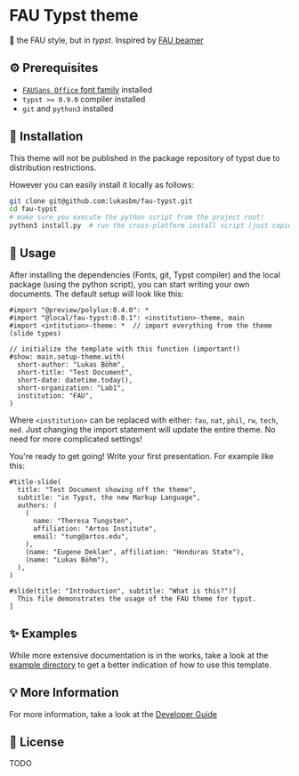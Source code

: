 # FAU Typst theme

:rocket: the FAU style, but in *typst*.
Inspired by [FAU beamer](https://github.com/FAU-AMMN/fau-beamer)

## :gear: Prerequisites

- [`FAUSans Office` font family](https://www.intern.fau.de/kommunikation-und-marke/corporate-design/fau-schrift/) installed
- `typst >= 0.9.0` compiler installed
- `git` and `python3` installed 

## :wrench: Installation

This theme will not be published in the package repository of typst due to distribution restrictions.

However you can easily install it locally as follows:
```bash
git clone git@github.com:lukasbm/fau-typst.git
cd fau-typst
# make sure you execute the python script from the project root!
python3 install.py  # run the cross-platform install script (just copies the source files to the right location)
```

## :rocket: Usage

After installing the dependencies (Fonts, git, Typst compiler) and the local package (using the python script),
you can start writing your own documents.
The default setup will look like this:

```typst
#import "@preview/polylux:0.4.0": *
#import "@local/fau-typst:0.0.1": <institution>-theme, main
#import <intitution>-theme: *  // import everything from the theme (slide types)

// initialize the template with this function (important!)
#show: main.setup-theme.with(
  short-author: "Lukas Böhm",
  short-title: "Test Document",
  short-date: datetime.today(),
  short-organization: "Lab1",
  institution: "FAU",
)
```
Where `<institution>` can be replaced with either: `fau`, `nat`, `phil`, `rw`, `tech`, `med`.
Just changing the import statement will update the entire theme.
No need for more complicated settings!

You're ready to get going!
Write your first presentation. For example like this:

```typst
#title-slide(
  title: "Test Document showing off the theme",
  subtitle: "in Typst, the new Markup Language",
  authors: (
    (
      name: "Theresa Tungsten",
      affiliation: "Artos Institute",
      email: "tung@artos.edu",
    ),
    (name: "Eugene Deklan", affiliation: "Honduras State"),
    (name: "Lukas Böhm"),
  ),
)

#slide(title: "Introduction", subtitle: "What is this?")[
  This file demonstrates the usage of the FAU theme for typst.
]

```

## :sparkles: Examples

While more extensive documentation is in the works,
take a look at the [example directory](./example/) to get a better indication of how to use this template.


## :bulb: More Information

For more information, take a look at the [Developer Guide](./DEVELOPER.md)

## :page_facing_up: License

TODO
